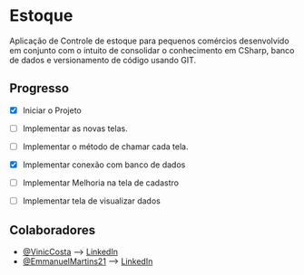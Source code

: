 # Estoque
Aplicação de Controle de estoque para pequenos comércios desenvolvido em conjunto com o intuito de consolidar
o conhecimento em CSharp, banco de dados e versionamento de código usando GIT.

## Progresso
 - [x] Iniciar o Projeto
 - [ ] Implementar as novas telas.
 - [ ] Implementar o método de chamar cada tela.
 - [x] Implementar conexão com banco de dados
 - [ ] Implementar Melhoria na tela de cadastro
 - [ ] Implementar tela de visualizar dados


## Colaboradores
- [@VinicCosta](https://github.com/VinicCosta) --> [LinkedIn](https://www.linkedin.com/in/vinicius-costa-0330101a4/)
- [@EmmanuelMartins21](https://github.com/EmmanuelMartins21) --> [LinkedIn](https://www.linkedin.com/in/emmanuel-cosme-martins-bento-3963bb1b9/)

